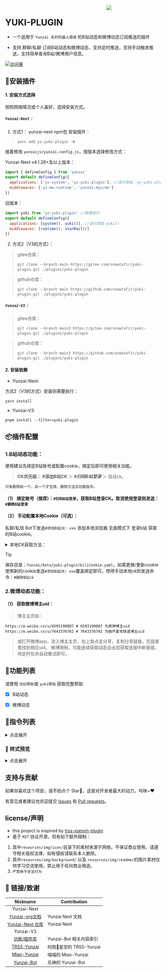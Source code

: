 <img decoding="async" align=right src="./resources/img/readme/min-Girl.png" width="35%">

# YUKI-PLUGIN

- 一个适用于 `Yunzai 系列机器人框架` 的B站动态和微博动态订阅推送的插件

- 支持 群聊/私聊 订阅B站动态和微博动态，支持定时推送，支持手动触发推送，支持简单查询B站/微博用户信息。

[![访问量](https://profile-counter.glitch.me/yuki-plugin/count.svg)](https://github.com/snowtafir/yuki-plugin)

## 🌰安装插件

#### 1. 安装方式选择
按照网络情况或个人喜好，选择安装方式。

##### ```Yunzai-Next：```

1. 方式1： yunzai-next npm包 安装插件：
>```
> yarn add yz-yuki-plugin -W
>```
接着修改 `yunzaijs/yunzai.config.js`，按版本选择修改方式：

Yunzai-Next v4.1.28+及以上版本：
```js
import { defineConfig } from 'yunzai'
export default defineConfig({
  applications: ['yz-system', 'yz-yuki-plugin'], //该行添加 'yz-yuki-plugin'
  middlewares: ['yz-mw-runtime', 'yunzai-mys/mw']
})
```

旧版本：
```js
import yuki from 'yz-yuki-plugin' //新增该行
export default defineConfig({
  applications: [system(), yuki()], //该行添加 yuki() 
  middlewares: [runtime(), starRail()]
})
```

2. 方式2（V3的方式）：
>gitee仓库：
>```
>git clone --branch main https://gitee.com/snowtafir/yuki-plugin.git ./plugins/yuki-plugin
>```

>github仓库：
>```
>git clone --branch main https://github.com/snowtafir/yuki-plugin.git ./plugins/yuki-plugin
>```

##### ```Yunzai-V3：```
>gitee仓库：
>```
>git clone --branch main3 https://gitee.com/snowtafir/yuki-plugin.git ./plugins/yuki-plugin
>```

>github仓库：
>```
>git clone --branch main3 https://github.com/snowtafir/yuki-plugin.git ./plugins/yuki-plugin
>```

#### 2. 安装依赖
* Yunzai-Next:

方式2（V3的方式）安装则需要执行：
```
yarn install
```

* Yunzai-V3:
```
pnpm install --filter=yuki-plugin
```

## 📦插件配置
### 1.B站动态功能：
 使用建议先绑定B站账号或配置cookie，绑定后即可使用相关功能。

> **CK优先级：** **#添加B站CK** ＞ ***#扫码B站登录*** ＞ 自动ck。

`只有删除前一个，后一个才生效，删除方法见功能指令。`

#### （1） 绑定账号（推荐）：`#扫码B站登录`，获取B站登录CK。取消使用登录则发送：`#删除B站登录`
#### （2） 手动配置本地Cookie（可选）：
 私聊/私信 Bot下发送`#添加B站CK: xxx` 添加本地浏览器 无痕模式下 登录b站 获取的B站cookie。

 <details> <summary>本地CK获取方法：</summary>

***注意事项：***
> 你平常使用浏览器访问 b 站为普通模式，cookie会定期自动刷新而导致复制的旧ck一段时间就失效，你应该使用`隐私窗口/无痕式窗口`重新登录b站，并获取新的 cookie。

> 成功复制cookie文本后应该直接点击`X`关闭 **浏览器窗口**，而`不是账号的 退出登录`，否则 cookie 会立马失效。

**步骤：**
* ①在浏览器打开的`无痕/隐私窗口`中登录自己的b站账号
* ②如示例图操作：处于bilibili首页 -> 按 F12 （或者右键 --> 检查）打开开发者工具，切换到网络 ( network )点击 重新载入（或者按 F5，Ctrl + R 等）刷新页面，接着点击某一个请求（通常为 nav ），选中Cookie项的文本并 Ctrl + C 复制（不是 `复制值`）（包含SESSDATA）得到cookie。

![](https://github.com/snowtafir/xianxin-plugin/raw/main/resources/img/REDME/redme00.png)
![](https://github.com/snowtafir/xianxin-plugin/raw/main/resources/img/REDME/redme01.png)

</details>

> [!TIP]
> 保存目录：`Yunzai/data/yuki-plugin/biliCookie.yaml`，如需更换/更新cookie 使用新的cookie发送`#添加B站CK: xxx`覆盖绑定即可。停用手动本地ck则发送命令：`#删除B站ck`

### 2.微博动态功能：
#### （1） 获取微博博主uid：
>博主主页如：
```
https://m.weibo.cn/u/6593199887 # 6593199887 为原神博主uid
https://m.weibo.cn/u/7643376782 # 7643376782 为崩坏星穹铁道博主uid
```
> 或打开微博app，进入博主主页，右上角点击分享，复制分享链接，在链接里找到相应uid。
> 微博限制，可能连续获取动态会出现获取连接中断报错，待定时任务自动重试即可。

## 🌈功能列表

请使用 `优纪帮助`或 `yuki帮助` 获取完整帮助

- [x] B站动态
- [x] 微博动态


## 🚀指令列表

<details><summary>点击展开</summary>

> [!IMPORTANT] 
> 统一的配置文件路径：

`Yunzai/data/yuki-plugin/config/`，启动一次后，即可查看配置文件。

> [!TIP]
> 指令前缀：`#优纪`、`#yuki`、`/优纪`、`/yuki`，

示例：`#优纪订阅B站推送uid`、`#yuki订阅B站推送uid`、`/优纪订阅B站推送uid`、`/yuki订阅B站推送uid`。

| 用途 | 描述 | 指令 |
| --------- | ----------- | ------------ |
||||
| **B站功能** | ------------------------- | ---------- |
| 添加B站推送 | 检测up的B站动态进行推送，权限：Master。可选分类：直播、视频、图文、文章，不加分类则默认全部 | `#订阅B站推送uid` `#订阅B站推送 图文 uid` |
| 取消B站推送 | 删除对应up的B站对应类型的动态推送，权限：Master，可选分类：直播、视频、图文、文章，不加分类则默认全部 | `#取消B站推送uid` `#取消B站推送 图文 uid` |
| 查看B站订阅列表 | 查看本Bot所有的B站订阅列表，权限：Bot的Master | `#B站全部订阅列表` |
| 查看本群/私聊B站订阅列表 | 查看 本群/私聊 添加的B站订阅列表 | `#B站订阅列表` |
| 手动推送B站订阅 | 手动触发定时推送任务，权限：Bot的Master | `#执行B站任务` |
| 查看up信息 | 通过uid查看up信息 | `#B站up主 uid` |
| 搜索B站up主 | 根据昵称在b站搜索up信息 | `#搜索B站up主 xxx` |
| 扫码B站登录 | app扫码获取登录ck | `#扫码B站登录` |
| 取消B站登录 | 删除扫码获取的B站CK | `#取消B站登陆` |
| 查看B站登录信息 | 查看app扫码登录的信息和状态 | `#我的B站登录` |
| 绑定B站ck | 配置手动本地获取的B站CK，仅限私聊/私信，权限：Master | `#绑定B本地站ck: xxx` |
| 删除B站ck | 删除手动获取的B站cookie，权限：Master | `#删除B站本地ck` |
| 查看B站ck | 查看当前启用的B站ck,仅限私聊 | `#我的B站ck` |
| 刷新B站临时ck | 重新获取并刷新redis缓存的未绑定自己的B站ck而自动获取的 临时B站cookie | `#刷新B站临时ck` |
||||
| **微博功能** | ------------------------- | ---------- |
| 添加微博推送 | 检测博主的微博动态进行推送，权限：Master，可选分类：视频、图文、文章，不加分类则默认全部 | `#订阅微博推送uid` `#订阅微博推送 图文 uid` |
| 取消微博推送 | 删除对应博主的微博对应类型的动态推送，权限：Master，可选分类：视频、图文、文章，不加分类则默认全部 | `#取消微博推送uid` `#取消B站推送 图文 uid` |
| 查看微博订阅列表 | 查看本Bot所有的B站订阅列表，权限：Bot的Master | `#微博全部订阅列表` |
| 查看本群/私聊微博订阅列表 | 查看 本群/私聊 添加的微博订阅列表 | `#微博订阅列表` |
| 手动推送微博订阅 | 手动触发定时推送任务，权限：Bot的Master | `#执行微博任务` |
| 查看博主信息 | 通过uid查看博主信息 | `#微博博主 uid` |
| 搜索微博博主 | 根据关键词在微博搜索大V博主的信息 | `#搜索微博博主 xxx` |
||||
| **其他指令** |  |  |
| 查看版本信息 | 查看版本信息 | `#优纪版本` |
| 更新yuki插件 | 系统指令更新yuki插件，yunzai-next需安装yz-system | `#更新yuki-plugin` |
| 强制更新yuki插件 | 强制更新yuki插件，yunzai-next需安装yz-system| `#强制更新yuki-plugin` |

</details>

###  🌟 样式预览
<details><summary>点击展开</summary>

![](/resources/img/readme/mini-help.jpg)

</details>

## 支持与贡献

如果你喜欢这个项目，请不妨点个 Star🌟，这是对开发者最大的动力，呜咪~❤️

有意见或者建议也欢迎提交 [Issues](https://github.com/snowtafir/yuki-plugin/issues) 和 [Pull requests](https://github.com/snowtafir/yuki-plugin/pulls)。

## license/声明
- this project is inspired by [trss-xianxin-plugin](https://github.com/snowtafir/xianxin-plugin)
- 基于  `MIT` 协议开源，但有如下额外限制：
1. 其中`resources/img/icon/`目录下的素材来源于网络，不保证商业使用，请遵守相关版权法律，如有侵权请联系本人删除。
2. 其中`resources/img/background/` 以及 `resources/img/readme/`的图片素材仅供学习交流使用，禁止用于任何商业用途。
3. ```严禁用于非法行为```


## 🔗 链接/致谢

|                              Nickname                               | Contribution            |
| :-----------------------------------------------------------------: | ----------------------- |
|Yunzai-Next||
| [Yunzai-org文档](https://yunzai-org.github.io/docs/)               | Yunzai Next 文档      |
| [Yunzai-Next 仓库](https://github.com/yunzai-org/yunzaijs/)           |  Yunzai Next       |
|Yunzai-V3||
| [功能/插件库](https://gitee.com/yhArcadia/Yunzai-Bot-plugins-index) | Yunzai-Bot 相关内容索引 |
|       [TRSS-Yunzai](https://gitee.com/TimeRainStarSky/Yunzai)       | 时雨🌌星空的 TRSS-Yunzai |
|     [Miao-Yunzai](https://gitee.com/yoimiya-kokomi/Miao-Yunzai)     | 喵喵的 Miao-Yunzai      |
|         [Yunzai-Bot](https://gitee.com/Le-niao/Yunzai-Bot)          | 乐神的 Yunzai-Bot       |
